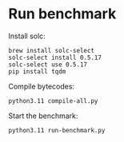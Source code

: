 # Run benchmark

Install solc:
```
brew install solc-select
solc-select install 0.5.17
solc-select use 0.5.17
pip install tqdm
```

Compile bytecodes:
```
python3.11 compile-all.py
```

Start the benchmark:
```
python3.11 run-benchmark.py
```